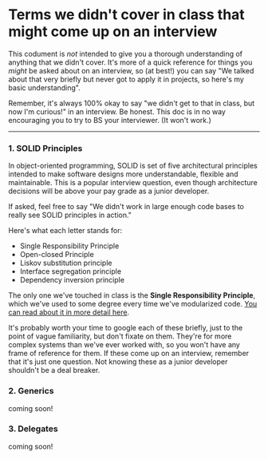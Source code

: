 # Terms we didn't cover in class that might come up on an interview

This codument is _not_ intended to give you a thorough understanding of anything that we didn't cover. It's more of a quick reference for things you _might_ be asked about on an interview, so (at best!) you can say "We talked about that very briefly but never got to apply it in projects, so here's my basic understanding". 

Remember, it's always 100% okay to say "we didn't get to that in class, but now I'm curious!" in an interview. Be honest. This doc is in no way encouraging you to try to BS your interviewer. (It won't work.)

***

### 1. SOLID Principles
In object-oriented programming, SOLID is set of five architectural principles intended to make software designs more understandable, flexible and maintainable. This is a popular interview question, even though architecture decisions will be above your pay grade as a junior developer. 

If asked, feel free to say "We didn't work in large enough code bases to really see SOLID principles in action." 

Here's what each letter stands for:
- Single Responsibility Principle
- Open-closed Principle
- Liskov substitution principle
- Interface segregation principle
- Dependency inversion principle 

The only one we've  touched in class is the **Single Responsibility Principle**, which we've used to some degree every time we've modularized code. [You can read about it in more detail here](https://codeburst.io/understanding-solid-principles-single-responsibility-b7c7ec0bf80).

It's probably worth your time to google each of these briefly, just to the point of vague familiarity, but don't fixate on them. They're for more complex systems than we've ever worked with, so you won't have any frame of reference for them. If these come up on an interview, remember that it's just one question. Not knowing these as a junior developer shouldn't be a deal breaker. 

### 2. Generics
coming soon!

### 3. Delegates
coming soon!
